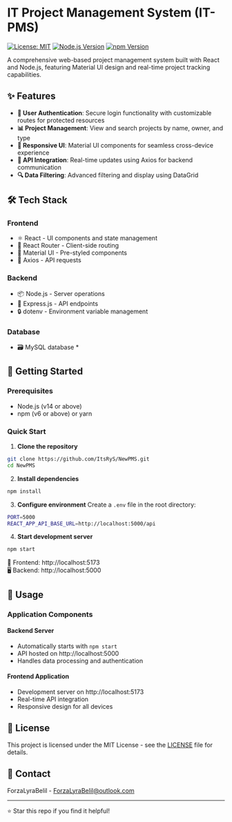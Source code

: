 # IT Project Management System (IT-PMS)

[![License: MIT](https://img.shields.io/badge/License-MIT-yellow.svg)](https://opensource.org/licenses/MIT)
[![Node.js Version](https://img.shields.io/badge/node-%3E%3D14.0.0-brightgreen.svg)](https://nodejs.org/)
[![npm Version](https://img.shields.io/badge/npm-%3E%3D6.0.0-blue.svg)](https://www.npmjs.com/)

A comprehensive web-based project management system built with React and Node.js, featuring Material UI design and real-time project tracking capabilities.


## ✨ Features

- **🔐 User Authentication**: Secure login functionality with customizable routes for protected resources
- **📊 Project Management**: View and search projects by name, owner, and type
- **📱 Responsive UI**: Material UI components for seamless cross-device experience
- **🔄 API Integration**: Real-time updates using Axios for backend communication
- **🔍 Data Filtering**: Advanced filtering and display using DataGrid

## 🛠️ Tech Stack

### Frontend

- ⚛️ React - UI components and state management
- 🔄 React Router - Client-side routing
- 🎨 Material UI - Pre-styled components
- 📡 Axios - API requests

### Backend

- 📦 Node.js - Server operations
- 🚀 Express.js - API endpoints
- 🔒 dotenv - Environment variable management

### Database

- 🗃️ MySQL database \*

## 🚀 Getting Started

### Prerequisites

- Node.js (v14 or above)
- npm (v6 or above) or yarn

### Quick Start

1. **Clone the repository**

```bash
git clone https://github.com/ItsRyS/NewPMS.git
cd NewPMS
```

2. **Install dependencies**

```bash
npm install
```

3. **Configure environment**
   Create a `.env` file in the root directory:

```bash
PORT=5000
REACT_APP_API_BASE_URL=http://localhost:5000/api
```

4. **Start development server**

```bash
npm start
```

📱 Frontend: http://localhost:5173  
🖥️ Backend: http://localhost:5000

## 📖 Usage

### Application Components

#### Backend Server

- Automatically starts with `npm start`
- API hosted on http://localhost:5000
- Handles data processing and authentication

#### Frontend Application

- Development server on http://localhost:5173
- Real-time API integration
- Responsive design for all devices

## 📝 License

This project is licensed under the MIT License - see the [LICENSE](LICENSE) file for details.

## 📮 Contact

ForzaLyraBelil - [ForzaLyraBelil@outlook.com](mailto:ForzaLyraBelil@outlook.com)

---

⭐️ Star this repo if you find it helpful!
